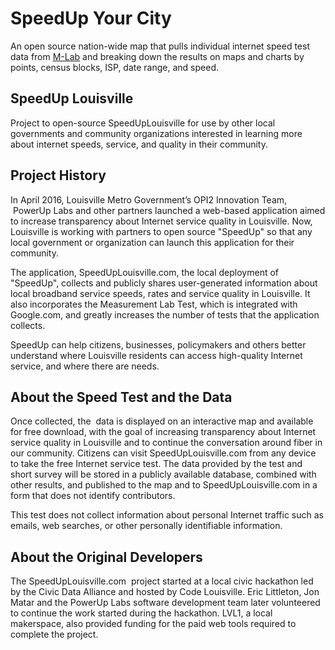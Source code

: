 # SpeedUp Your City

An open source nation-wide map that pulls individual internet speed test data from [M-Lab](https://viz.measurementlab.net/location/nauskylouisville?isps=AS10796x_AS10774x_AS11486x) and breaking down the results on maps and charts by points, census blocks, ISP, date range, and speed.

## SpeedUp Louisville

Project to open-source SpeedUpLouisville for use by other local governments and community organizations interested in learning more about internet speeds, service, and quality in their community.

## Project History

In April 2016, Louisville Metro Government’s OPI2 Innovation Team,  PowerUp Labs and other partners launched a web-based application aimed to increase transparency about Internet service quality in Louisville. Now, Louisville is working with partners to open source "SpeedUp" so that any local government or organization can launch this application for their community.

The application, SpeedUpLouisville.com, the local deployment of "SpeedUp", collects and publicly shares user-generated information about local broadband service speeds, rates and service quality in Louisville. It also incorporates the Measurement Lab Test, which is integrated with Google.com, and greatly increases the number of tests that the application collects.

SpeedUp can help citizens, businesses, policymakers and others better understand where Louisville residents can access high-quality Internet service, and where there are needs.

## About the Speed Test and the Data

Once collected, the  data is displayed on an interactive map and available for free download, with the goal of increasing transparency about Internet service quality in Louisville and to continue the conversation around fiber in our community.
Citizens can visit SpeedUpLouisville.com from any device to take the free Internet service test. The data provided by the test and short survey will be stored in a publicly available database, combined with other results, and published to the map and to SpeedUpLouisville.com in a form that does not identify contributors.

This test does not collect information about personal Internet traffic such as emails, web searches, or other personally identifiable information. 

## About the Original Developers

The SpeedUpLouisville.com  project started at a local civic hackathon led by the Civic Data Alliance and hosted by Code Louisville. Eric Littleton, Jon Matar and the PowerUp Labs software development team later volunteered to continue the work started during the hackathon. LVL1, a local makerspace, also provided funding for the paid web tools required to complete the project.
